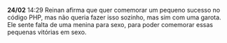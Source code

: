 **24/02**
	14:29
		Reinan afirma que quer comemorar um pequeno sucesso no código PHP, mas não queria fazer isso sozinho, mas sim com uma garota. Ele sente falta de uma menina para sexo, para poder comemorar essas pequenas vitórias em sexo.